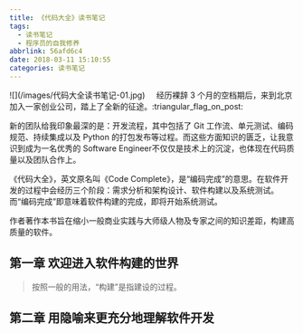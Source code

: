 ```yaml
---
title: 《代码大全》读书笔记
tags:
  - 读书笔记
  - 程序员的自我修养
abbrlink: 56afd6c4
date: 2018-03-11 15:10:55
categories: 读书笔记
---
```

<div>
<span style="margin-right: 20px; float: left;">![](/images/代码大全读书笔记-01.jpg)</span>经历裸辞 3 个月的空档期后，来到北京加入一家创业公司，踏上了全新的征途。:triangular_flag_on_post:

新的团队给我印象最深的是：开发流程，其中包括了 Git 工作流、单元测试、编码规范、持续集成以及 Python 的打包发布等过程。而这些方面知识的匮乏，让我意识到成为一名优秀的 Software Engineer不仅仅是技术上的沉淀，也体现在代码质量以及团队合作上。 

《代码大全》，英文原名叫《Code Complete》，是“编码完成”的意思。在软件开发的过程中会经历三个阶段：需求分析和架构设计、软件构建以及系统测试。而“编码完成”即意味着软件构建的完成，即将开始系统测试。

作者著作本书旨在缩小一般商业实践与大师级人物及专家之间的知识差距，构建高质量的软件。

</div>

## 第一章 欢迎进入软件构建的世界

> 按照一般的用法，“构建”是指建设的过程。



## 第二章 用隐喻来更充分地理解软件开发